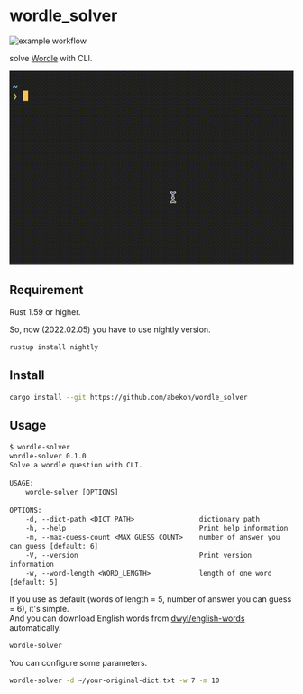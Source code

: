 # wordle_solver

![example workflow](https://github.com/abekoh/wordle_solver/actions/workflows/test.yml/badge.svg)

solve [Wordle](https://www.powerlanguage.co.uk/wordle/) with CLI.

![Demo](images/demo.gif)

## Requirement

Rust 1.59 or higher.

So, now (2022.02.05) you have to use nightly version.

```bash
rustup install nightly
```

## Install

```bash
cargo install --git https://github.com/abekoh/wordle_solver
```

## Usage

```
$ wordle-solver
wordle-solver 0.1.0
Solve a wordle question with CLI.

USAGE:
    wordle-solver [OPTIONS]

OPTIONS:
    -d, --dict-path <DICT_PATH>                dictionary path
    -h, --help                                 Print help information
    -m, --max-guess-count <MAX_GUESS_COUNT>    number of answer you can guess [default: 6]
    -V, --version                              Print version information
    -w, --word-length <WORD_LENGTH>            length of one word [default: 5]
```

If you use as default (words of length = 5, number of answer you can guess = 6), it's simple.  
And you can download English words from [dwyl/english-words](https://github.com/dwyl/english-words) automatically.
```bash
wordle-solver
```

You can configure some parameters.

```bash
wordle-solver -d ~/your-original-dict.txt -w 7 -m 10
```
